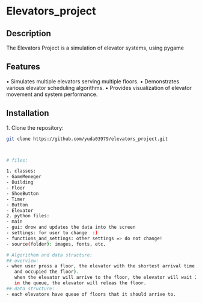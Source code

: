 # Elevators_project

## Description
The Elevators Project is a simulation of elevator systems, using pygame 

## Features
•⁠  ⁠Simulates multiple elevators serving multiple floors.
•⁠  ⁠Demonstrates various elevator scheduling algorithms.
•⁠  ⁠Provides visualization of elevator movement and system performance.
   
## Installation
1.⁠ ⁠Clone the repository:
   ```bash
   git clone https://github.com/yuda03979/elevators_project.git



# files:

1. classes:
  - GameMeneger
  - Building
  - Floor
  - ShoeButton
  - Timer
  - Button
  - Elevator
2. python files:
  - main
  - gui: drow and updates the data into the screen
  - settings: for user to change  :)
  - functions_and_settings: other settings => do not change!
  - source(folder): images, fonts, etc.

# Algorithem and data structure:
## overview:
   - when user press a floor, the elevator with the shortest arrival time will add the floor into its queue(
      and occupied the floor).
      when the elevator will arrive to the floor, the elevator will wait 2 sec, and if there are more floors
      in the queue, the elevator will releas the floor.
## data structure:
   - each elevatore have queue of floors that it should arrive to.
